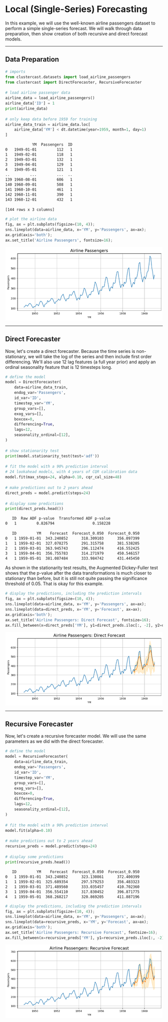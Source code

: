 # Local (Single-Series) Forecasting

In this example, we will use the well-known airline passengers dataset to perform a simple single-series forecast.
We will walk through data preparation, then show creation of both recursive and direct forecast models.

---

## Data Preparation

```python
# imports
from clustercast.datasets import load_airline_passengers
from clustercast import DirectForecaster, RecursiveForecaster

# load airline passenger data 
airline_data = load_airline_passengers()
airline_data['ID'] = 1
print(airline_data)

# only keep data before 1959 for training
airline_data_train = airline_data.loc[
    airline_data['YM'] < dt.datetime(year=1959, month=1, day=1)
]
```

```profile
            YM  Passengers  ID
0   1949-01-01         112   1
1   1949-02-01         118   1
2   1949-03-01         132   1
3   1949-04-01         129   1
4   1949-05-01         121   1
..         ...         ...  ..
139 1960-08-01         606   1
140 1960-09-01         508   1
141 1960-10-01         461   1
142 1960-11-01         390   1
143 1960-12-01         432   1

[144 rows x 3 columns]
```

```python
# plot the airline data
fig, ax = plt.subplots(figsize=(10, 4));
sns.lineplot(data=airline_data, x='YM', y='Passengers', ax=ax);
ax.grid(axis='both');
ax.set_title('Airline Passengers', fontsize=16);
```

![Airline Data](img/example_single-series_data.png)

---

## Direct Forecaster

Now, let's create a direct forecaster.
Because the time series is non-stationary, we will take the log of the series and then include first order differencing.
We'll also use 12 lag features (a full year prior) and apply an ordinal seasonality feature that is 12 timesteps long.

```python
# define the model
model = DirectForecaster(
    data=airline_data_train,
    endog_var='Passengers',
    id_var='ID',
    timestep_var='YM',
    group_vars=[],
    exog_vars=[],
    boxcox=0,
    differencing=True,
    lags=12,
    seasonality_ordinal=[12],
)

# show stationarity test
print(model.stationarity_test(test='adf'))

# fit the model with a 90% prediction interval
# 24 lookahead models, with 4 years of CQR calibration data
model.fit(max_steps=24, alpha=0.10, cqr_cal_size=48)

# make predictions out to 2 years ahead
direct_preds = model.predict(steps=24)

# display some predictions
print(direct_preds.head())
```

```profile
   ID  Raw ADF p-value  Transformed ADF p-value
0   1         0.826794                 0.158228

   ID         YM    Forecast  Forecast_0.050  Forecast_0.950
0   1 1959-01-01  343.240852      318.309103      356.097399
1   1 1959-02-01  327.078275      291.315758      381.538205
2   1 1959-03-01  363.945743      296.112474      416.552425
3   1 1959-04-01  356.755783      314.271979      450.546157
4   1 1959-05-01  381.087484      333.984742      431.445450
```

As shown in the stationarity test results, the Augmented Dickey-Fuller test shows that the p-value after the data 
transformations is much closer to stationary than before, but it is still not quite passing the significance threshold of 0.05.
That is okay for this example.

```python
# display the predictions, including the prediction intervals
fig, ax = plt.subplots(figsize=(10, 4));
sns.lineplot(data=airline_data, x='YM', y='Passengers', ax=ax);
sns.lineplot(data=direct_preds, x='YM', y='Forecast', ax=ax);
ax.grid(axis='both');
ax.set_title('Airline Passengers: Direct Forecast', fontsize=16);
ax.fill_between(x=direct_preds['YM'], y1=direct_preds.iloc[:, -2], y2=direct_preds.iloc[:, -1], alpha=0.2, color='orange');
```

![Direct Forecast](img/example_single-series_direct.png)

---

## Recursive Forecaster

Now, let's create a recursive forecaster model.
We will use the same parameters as we did with the direct forecaster.

```python
# define the model
model = RecursiveForecaster(
    data=airline_data_train,
    endog_var='Passengers',
    id_var='ID',
    timestep_var='YM',
    group_vars=[],
    exog_vars=[],
    boxcox=0,
    differencing=True,
    lags=12,
    seasonality_ordinal=[12],
)

# fit the model with a 90% prediction interval
model.fit(alpha=0.10)

# make predictions out to 2 years ahead
recursive_preds = model.predict(steps=24)

# display some predictions
print(recursive_preds.head())
```

```profile
   ID         YM    Forecast  Forecast_0.050  Forecast_0.950
0   1 1959-01-01  343.240852      323.130861      372.400399
1   1 1959-02-01  325.689354      297.579253      356.483323
2   1 1959-03-01  371.489560      333.035457      410.702360
3   1 1959-04-01  356.554110      317.830452      396.871775
4   1 1959-05-01  368.268217      320.869205      411.887196
```

```python
# display the predictions, including the prediction intervals
fig, ax = plt.subplots(figsize=(10, 4));
sns.lineplot(data=airline_data, x='YM', y='Passengers', ax=ax);
sns.lineplot(data=recursive_preds, x='YM', y='Forecast', ax=ax);
ax.grid(axis='both');
ax.set_title('Airline Passengers: Recursive Forecast', fontsize=16);
ax.fill_between(x=recursive_preds['YM'], y1=recursive_preds.iloc[:, -2], y2=recursive_preds.iloc[:, -1], alpha=0.2, color='orange');
```

![Recursive Forecast](img/example_single-series_recursive.png)